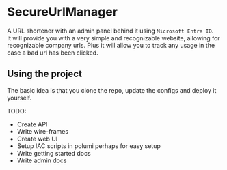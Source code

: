 # SecureUrlManager

A URL shortener with an admin panel behind it using `Microsoft Entra ID`.  
It will provide you with a very simple and recognizable website, allowing for recognizable company urls. Plus it will allow you to track any usage in the case a bad url has been clicked.

## Using the project

The basic idea is that you clone the repo, update the configs and deploy it yourself.

TODO:

- Create API
- Write wire-frames
- Create web UI
- Setup IAC scripts in polumi perhaps for easy setup
- Write getting started docs
- Write admin docs
